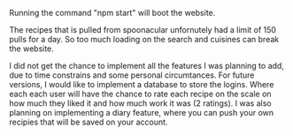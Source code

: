 Running the command "npm start" will boot the website.

The recipes that is pulled from spoonacular unfornutely had a limit of 150 pulls for a day. So too much loading on the search and cuisines can break the website.

I did not get the chance to implement all the features I was planning to add, due to time constrains and some personal circumtances. For future versions, I would like to implement a database to store the logins. Where each each user will have the chance to rate each recipe on the scale on how much they liked it and how much work it was (2 ratings). I was also planning on implementing a diary feature, where you can push your own recipies that will be saved on your account.